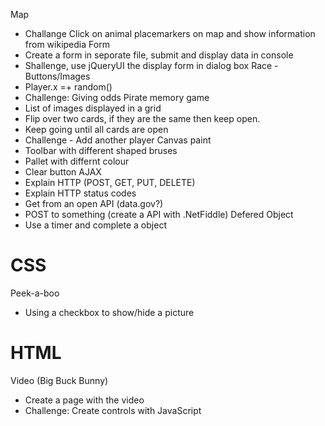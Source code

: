 Map
+ Challange Click on animal placemarkers on map and show information from wikipedia
Form
+ Create a form in seporate file, submit and display data in console
+ Shallenge, use jQueryUI the display form in dialog box
Race - Buttons/Images
+ Player.x =+ random()
+ Challenge: Giving odds
Pirate memory game
+ List of images displayed in a grid
+ Flip over two cards, if they are the same then keep open.
+ Keep going  until all cards are open
+ Challenge - Add another player
Canvas paint
+ Toolbar with different shaped bruses
+ Pallet with differnt colour
+ Clear button
AJAX
+ Explain HTTP (POST, GET, PUT, DELETE)
+ Explain HTTP status codes
+ Get from an open API (data.gov?)
+ POST to something (create a API with .NetFiddle)
Defered Object
+ Use a timer and complete a object

# CSS
Peek-a-boo
+ Using a checkbox to show/hide a picture

# HTML
Video (Big Buck Bunny)
+ Create a page with the video
+ Challenge: Create controls with JavaScript
